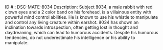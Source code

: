 ID # : DSC-MATE-8034
Description: Subject 8034, a male rabbit with red clown eyes and a 2 color band on his forehead, is a villainous entity with powerful mind control abilities. He is known to use his whistle to manipulate and control any living creature within earshot. 8034 has shown an inclination towards introspection, often getting lost in thought and daydreaming, which can lead to humorous accidents. Despite his humorous tendencies, do not underestimate his intelligence or his ability to manipulate.